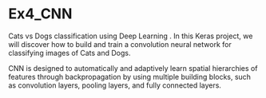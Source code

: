 # Ex4_CNN

Cats vs Dogs classification using Deep Learning . 
In this Keras project, we will discover how to build and train a convolution neural network for classifying images of Cats and Dogs.

CNN is designed to automatically and adaptively learn spatial hierarchies of features through backpropagation by using multiple building blocks, such as convolution layers, pooling layers, and fully connected layers.
